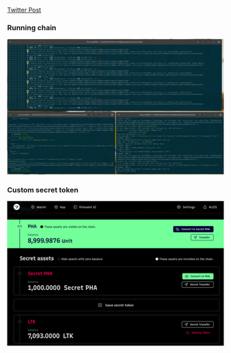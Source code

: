 [Twitter Post](https://twitter.com/laurenttrk/status/1317109571945664513)

### Running chain
![](PhalaChain.png)

### Custom secret token
![](LTKSecretToken.png)
